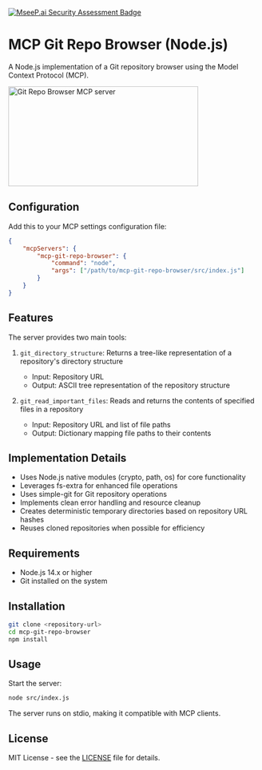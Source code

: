 [![MseeP.ai Security Assessment Badge](https://mseep.net/pr/razorback16-mcp-git-repo-browser-badge.png)](https://mseep.ai/app/razorback16-mcp-git-repo-browser)

# MCP Git Repo Browser (Node.js)

A Node.js implementation of a Git repository browser using the Model Context Protocol (MCP).

<a href="https://glama.ai/mcp/servers/zmmq29sb91">
  <img width="380" height="200" src="https://glama.ai/mcp/servers/zmmq29sb91/badge" alt="Git Repo Browser MCP server" />
</a>

## Configuration

Add this to your MCP settings configuration file:

```json
{
    "mcpServers": {
        "mcp-git-repo-browser": {
            "command": "node",
            "args": ["/path/to/mcp-git-repo-browser/src/index.js"]
        }
    }
}
```

## Features

The server provides two main tools:

1. `git_directory_structure`: Returns a tree-like representation of a repository's directory structure
   - Input: Repository URL
   - Output: ASCII tree representation of the repository structure

2. `git_read_important_files`: Reads and returns the contents of specified files in a repository
   - Input: Repository URL and list of file paths
   - Output: Dictionary mapping file paths to their contents

## Implementation Details

- Uses Node.js native modules (crypto, path, os) for core functionality
- Leverages fs-extra for enhanced file operations
- Uses simple-git for Git repository operations
- Implements clean error handling and resource cleanup
- Creates deterministic temporary directories based on repository URL hashes
- Reuses cloned repositories when possible for efficiency

## Requirements

- Node.js 14.x or higher
- Git installed on the system

## Installation

```bash
git clone <repository-url>
cd mcp-git-repo-browser
npm install
```

## Usage

Start the server:

```bash
node src/index.js
```

The server runs on stdio, making it compatible with MCP clients.

## License

MIT License - see the [LICENSE](LICENSE) file for details.
